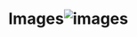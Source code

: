 # Images![images](https://github.com/akshay-Dhorajkar-14/Images/assets/144660309/74a17e16-de37-4dc4-9604-7eaa86acfd8e)
